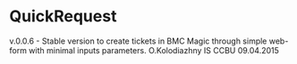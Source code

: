 # QuickRequest

v.0.0.6  - Stable version to create tickets in BMC Magic through simple web-form with minimal inputs parameters.
O.Kolodiazhny IS CCBU 09.04.2015
